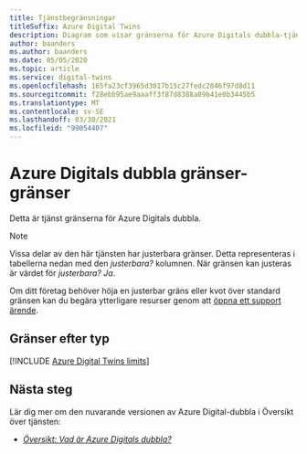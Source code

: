```yaml
---
title: Tjänstbegränsningar
titleSuffix: Azure Digital Twins
description: Diagram som visar gränserna för Azure Digitals dubbla-tjänster.
author: baanders
ms.author: baanders
ms.date: 05/05/2020
ms.topic: article
ms.service: digital-twins
ms.openlocfilehash: 165fa23cf3965d3017b15c27fedc2846f97d8d11
ms.sourcegitcommit: f28ebb95ae9aaaff3f87d8388a09b41e0b3445b5
ms.translationtype: MT
ms.contentlocale: sv-SE
ms.lasthandoff: 03/30/2021
ms.locfileid: "99054407"
---
```

# <a name="azure-digital-twins-service-limits"></a>Azure Digitals dubbla gränser-gränser

Detta är tjänst gränserna för Azure Digitals dubbla.

> [!NOTE]
> Vissa delar av den här tjänsten har justerbara gränser. Detta representeras i tabellerna nedan med den *justerbara?* kolumnen. När gränsen kan justeras är värdet för *justerbara?* *Ja*.
>
> Om ditt företag behöver höja en justerbar gräns eller kvot över standard gränsen kan du begära ytterligare resurser genom att [öppna ett support ärende](https://ms.portal.azure.com/#blade/Microsoft_Azure_Support/HelpAndSupportBlade/newsupportrequest).

## <a name="limits-by-type"></a>Gränser efter typ

[!INCLUDE [Azure Digital Twins limits](../../includes/digital-twins-limits.md)]

## <a name="next-steps"></a>Nästa steg

Lär dig mer om den nuvarande versionen av Azure Digital-dubbla i Översikt över tjänsten:
* [*Översikt: Vad är Azure Digitals dubbla?*](overview.md)
